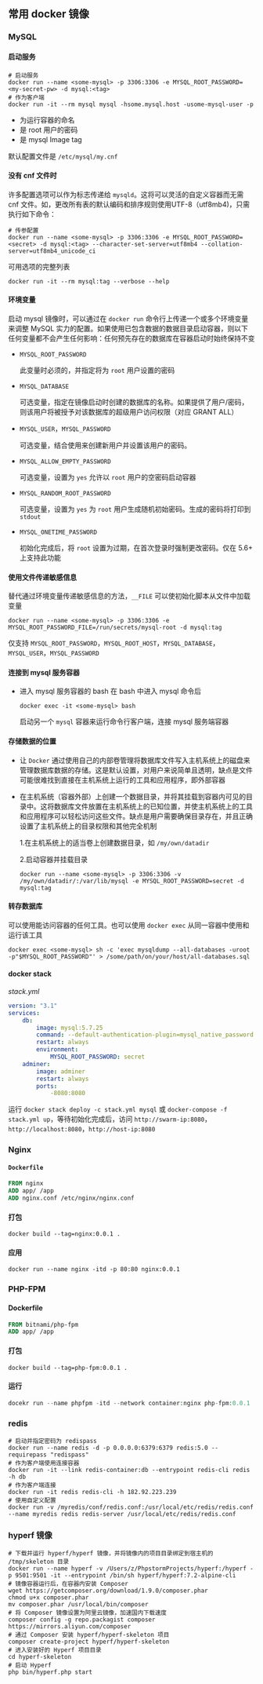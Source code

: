 ## 常用 docker 镜像

### MySQL

#### 启动服务

```shell
# 启动服务
docker run --name <some-mysql> -p 3306:3306 -e MYSQL_ROOT_PASSWORD=<my-secret-pw> -d mysql:<tag>
# 作为客户端
docker run -it --rm mysql mysql -hsome.mysql.host -usome-mysql-user -p
```

* <some-mysql> 为运行容器的命名
* <my-secret-pw> 是 root 用户的密码
* <tag> 是 mysql Image tag

默认配置文件是 `/etc/mysql/my.cnf`

#### 没有 cnf 文件时

许多配置选项可以作为标志传递给 `mysqld`。这将可以灵活的自定义容器而无需 cnf 文件。如，更改所有表的默认编码和排序规则使用UTF-8（utf8mb4)，只需执行如下命令：

```shell
# 传参配置
docker run --name <some-mysql> -p 3306:3306 -e MYSQL_ROOT_PASSWORD=<secret> -d mysql:<tag> --character-set-server=utf8mb4 --collation-server=utf8mb4_unicode_ci
```

可用选项的完整列表

```mysql
docker run -it --rm mysql:tag --verbose --help
```

#### 环境变量

启动 mysql 镜像时，可以通过在 `docker run` 命令行上传递一个或多个环境变量来调整 MySQL 实力的配置。如果使用已包含数据的数据目录启动容器，则以下任何变量都不会产生任何影响：任何预先存在的数据库在容器启动时始终保持不变

* `MYSQL_ROOT_PASSWORD`

  此变量时必须的，并指定将为 `root` 用户设置的密码

* `MYSQL_DATABASE`

  可选变量，指定在镜像启动时创建的数据库的名称。如果提供了用户/密码，则该用户将被授予对该数据库的超级用户访问权限（对应 GRANT ALL）

* `MYSQL_USER`，`MYSQL_PASSWORD`

  可选变量，结合使用来创建新用户并设置该用户的密码。

* `MYSQL_ALLOW_EMPTY_PASSWORD`

  可选变量，设置为 `yes` 允许以 `root` 用户的空密码启动容器

* `MYSQL_RANDOM_ROOT_PASSWORD`

  可选变量，设置为 `yes` 为 `root` 用户生成随机初始密码。生成的密码将打印到 `stdout`

* `MYSQL_ONETIME_PASSWORD`

  初始化完成后，将 `root` 设置为过期，在首次登录时强制更改密码。仅在 5.6+ 上支持此功能

#### 使用文件传递敏感信息

替代通过环境变量传递敏感信息的方法，`__FILE` 可以使初始化脚本从文件中加载变量

```shell
docker run --name <some-mysql> -p 3306:3306 -e MYSQL_ROOT_PASSWORD_FILE=/run/secrets/mysql-root -d mysql:tag
```

仅支持 `MYSQL_ROOT_PASSWORD`，`MYSQL_ROOT_HOST`，`MYSQL_DATABASE`，`MYSQL_USER`，`MYSQL_PASSWORD`

#### 连接到 mysql 服务容器

* 进入 mysql 服务容器的 bash 在 bash 中进入 mysql 命令后

  ```shell
  docker exec -it <some-mysql> bash
  ```

  启动另一个 `mysql` 容器来运行命令行客户端，连接 mysql 服务端容器

#### 存储数据的位置

* 让 `Docker` 通过使用自己的内部卷管理将数据库文件写入主机系统上的磁盘来管理数据库数据的存储。这是默认设置，对用户来说简单且透明，缺点是文件可能很难找到直接在主机系统上运行的工具和应用程序，即外部容器

* 在主机系统（容器外部）上创建一个数据目录，并将其挂载到容器内可见的目录中。这将数据库文件放置在主机系统上的已知位置，并使主机系统上的工具和应用程序可以轻松访问这些文件。缺点是用户需要确保目录存在，并且正确设置了主机系统上的目录权限和其他完全机制

  1.在主机系统上的适当卷上创建数据目录，如 `/my/own/datadir`

  2.启动容器并挂载目录

  ```shell
  docker run --name <some-mysql> -p 3306:3306 -v /my/own/datadir/:/var/lib/mysql -e MYSQL_ROOT_PASSWORD=secret -d mysql:tag
  ```

#### 转存数据库

可以使用能访问容器的任何工具。也可以使用 `docker exec` 从同一容器中使用和运行该工具

```shell
docker exec <some-mysql> sh -c 'exec mysqldump --all-databases -uroot -p"$MYSQL_ROOT_PASSWORD"' > /some/path/on/your/host/all-databases.sql
```

#### docker stack

*stack.yml*

```yml
version: "3.1"
services:
	db:
		image: mysql:5.7.25
		command: --default-authentication-plugin=mysql_native_password
		restart: always
		environment:
			MYSQL_ROOT_PASSWORD: secret
	adminer:
		image: adminer
		restart: always
		ports:
			-8080:8080
```

运行 `docker stack deploy -c stack.yml mysql` 或 `docker-compose -f stack.yml up`，等待初始化完成后，访问 `http://swarm-ip:8080`，`http://localhost:8080`，`http://host-ip:8080`

### Nginx

#### `Dockerfile`

```dockerfile
FROM nginx
ADD app/ /app
ADD nginx.conf /etc/nginx/nginx.conf
```

#### 打包

```shell
docker build --tag=nginx:0.0.1 .
```

#### 应用

```shell
docker run --name nginx -itd -p 80:80 nginx:0.0.1
```

### PHP-FPM

#### Dockerfile

```dockerfile
FROM bitnami/php-fpm
ADD app/ /app
```

#### 打包

```
docker build --tag=php-fpm:0.0.1 .
```

#### 运行

```php
docekr run --name phpfpm -itd --network container:nginx php-fpm:0.0.1
```

### redis

```shell
# 启动并指定密码为 redispass
docker run --name redis -d -p 0.0.0.0:6379:6379 redis:5.0 --requirepass "redispass"
# 作为客户端使用连接容器
docker run -it --link redis-container:db --entrypoint redis-cli redis -h db
# 作为客户端连接
docker run -it redis redis-cli -h 182.92.223.239
# 使用自定义配置
docker run -v /myredis/conf/redis.conf:/usr/local/etc/redis/redis.conf --name myredis redis redis-server /usr/local/etc/redis/redis.conf
```

### hyperf 镜像

```shell
# 下载并运行 hyperf/hyperf 镜像，并将镜像内的项目目录绑定到宿主机的 /tmp/skeleton 目录
docker run --name hyperf -v /Users/z/PhpstormProjects/hyperf:/hyperf -p 9501:9501 -it --entrypoint /bin/sh hyperf/hyperf:7.2-alpine-cli
# 镜像容器运行后，在容器内安装 Composer
wget https://getcomposer.org/download/1.9.0/composer.phar
chmod u+x composer.phar
mv composer.phar /usr/local/bin/composer
# 将 Composer 镜像设置为阿里云镜像，加速国内下载速度
composer config -g repo.packagist composer https://mirrors.aliyun.com/composer
# 通过 Composer 安装 hyperf/hyperf-skeleton 项目
composer create-project hyperf/hyperf-skeleton
# 进入安装好的 Hyperf 项目目录
cd hyperf-skeleton
# 启动 Hyperf
php bin/hyperf.php start
```





